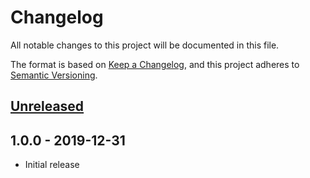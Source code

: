 # Changelog

All notable changes to this project will be documented in this file.

The format is based on [Keep a Changelog](https://keepachangelog.com/en/1.0.0/),
and this project adheres to [Semantic Versioning](https://semver.org/spec/v2.0.0.html).

## [Unreleased]

## 1.0.0 - 2019-12-31

- Initial release

[unreleased]: https://github.com/jeslage/storybook-addon-theme-provider/compare/v1.0.0...HEAD
